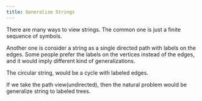 ```yaml
---
title: Generalize Strings
---
```


There are many ways to view strings. The common one is just a finite sequence of symbols.

Another one is consider a string as a single directed path with labels on the edges. Some people prefer the labels on the vertices instead of the edges, and it would imply different kind of generalizations. 

The circular string, would be a cycle with labeled edges.

If we take the path view(undirected), then the natural problem would be generalize string to labeled trees. 